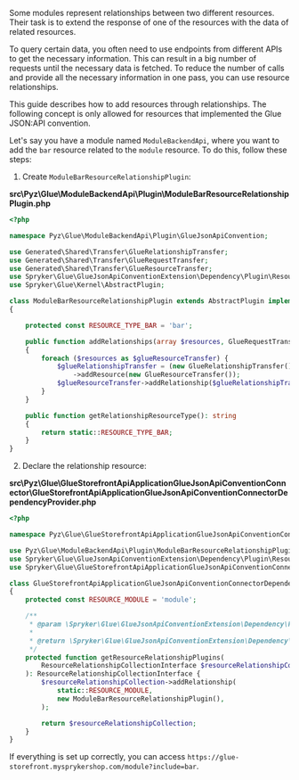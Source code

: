 Some modules represent relationships between two different resources. Their task is to extend the response of one of the resources with the data of related resources.

To query certain data, you often need to use endpoints from different APIs to get the necessary information. This can result in a big number of requests until the necessary data is fetched. To reduce the number of calls and provide all the necessary information in one pass, you can use resource relationships.

This guide describes how to add resources through relationships. The following concept is only allowed for resources that implemented the Glue JSON:API convention.

Let's say you have a module named `ModuleBackendApi`, where you want to add the `bar` resource related to the `module` resource. To do this, follow these steps:

1. Create `ModuleBarResourceRelationshipPlugin`:

**src\Pyz\Glue\ModuleBackendApi\Plugin\ModuleBarResourceRelationshipPlugin.php**

```php
<?php

namespace Pyz\Glue\ModuleBackendApi\Plugin\GlueJsonApiConvention;

use Generated\Shared\Transfer\GlueRelationshipTransfer;
use Generated\Shared\Transfer\GlueRequestTransfer;
use Generated\Shared\Transfer\GlueResourceTransfer;
use Spryker\Glue\GlueJsonApiConventionExtension\Dependency\Plugin\ResourceRelationshipPluginInterface;
use Spryker\Glue\Kernel\AbstractPlugin;

class ModuleBarResourceRelationshipPlugin extends AbstractPlugin implements ResourceRelationshipPluginInterface
{

    protected const RESOURCE_TYPE_BAR = 'bar';

    public function addRelationships(array $resources, GlueRequestTransfer $glueRequestTransfer): void
    {
        foreach ($resources as $glueResourceTransfer) {
            $glueRelationshipTransfer = (new GlueRelationshipTransfer())
                ->addResource(new GlueResourceTransfer());
            $glueResourceTransfer->addRelationship($glueRelationshipTransfer);
        }
    }

    public function getRelationshipResourceType(): string
    {
        return static::RESOURCE_TYPE_BAR;
    }
}

```

2. Declare the relationship resource:

**src\Pyz\Glue\GlueStorefrontApiApplicationGlueJsonApiConventionConnector\GlueStorefrontApiApplicationGlueJsonApiConventionConnectorDependencyProvider.php**

```php
<?php

namespace Pyz\Glue\GlueStorefrontApiApplicationGlueJsonApiConventionConnector;

use Pyz\Glue\ModuleBackendApi\Plugin\ModuleBarResourceRelationshipPlugin;
use Spryker\Glue\GlueJsonApiConventionExtension\Dependency\Plugin\ResourceRelationshipCollectionInterface;
use Spryker\Glue\GlueStorefrontApiApplicationGlueJsonApiConventionConnector\GlueStorefrontApiApplicationGlueJsonApiConventionConnectorDependencyProvider as SprykerGlueStorefrontApiApplicationGlueJsonApiConventionConnectorDependencyProvider;

class GlueStorefrontApiApplicationGlueJsonApiConventionConnectorDependencyProvider extends SprykerGlueStorefrontApiApplicationGlueJsonApiConventionConnectorDependencyProvider
{
    protected const RESOURCE_MODULE = 'module';

    /**
     * @param \Spryker\Glue\GlueJsonApiConventionExtension\Dependency\Plugin\ResourceRelationshipCollectionInterface $resourceRelationshipCollection
     *
     * @return \Spryker\Glue\GlueJsonApiConventionExtension\Dependency\Plugin\ResourceRelationshipCollectionInterface
     */
    protected function getResourceRelationshipPlugins(
        ResourceRelationshipCollectionInterface $resourceRelationshipCollection
    ): ResourceRelationshipCollectionInterface {
        $resourceRelationshipCollection->addRelationship(
            static::RESOURCE_MODULE,
            new ModuleBarResourceRelationshipPlugin(),
        );

        return $resourceRelationshipCollection;
    }
}
```

If everything is set up correctly, you can access `https://glue-storefront.mysprykershop.com/module?include=bar`.